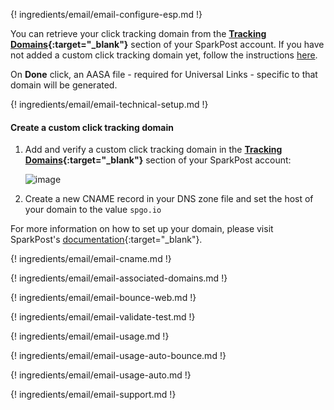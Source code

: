 ---
---

{! ingredients/email/email-configure-esp.md !}

You can retrieve your click tracking domain from the **[Tracking Domains](https://app.sparkpost.com/account/tracking-domains){:target="\_blank"}** section of your SparkPost account. If you have not added a custom click tracking domain yet, follow the instructions [here](#create-a-custom-click-tracking-domain). 

On **Done** click, an AASA file - required for Universal Links - specific to that domain will be generated.

{! ingredients/email/email-technical-setup.md !}

#### Create a custom click tracking domain

1. Add and verify a custom click tracking domain in the **[Tracking Domains](https://app.sparkpost.com/account/tracking-domains){:target="\_blank"}** section of your SparkPost account:
   
   ![image](/img/pages/email/sparkpost-create-domain.png)

1. Create a new CNAME record in your DNS zone file and set the host of your domain to the value `spgo.io`

For more information on how to set up your domain, please visit SparkPost's [documentation](https://www.sparkpost.com/docs/tech-resources/enabling-multiple-custom-tracking-domains/){:target="\_blank"}.

{! ingredients/email/email-cname.md !}

{! ingredients/email/email-associated-domains.md !}

{! ingredients/email/email-bounce-web.md !}

{! ingredients/email/email-validate-test.md !}

{! ingredients/email/email-usage.md !}

{! ingredients/email/email-usage-auto-bounce.md !}

{! ingredients/email/email-usage-auto.md !}

{! ingredients/email/email-support.md !}
